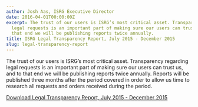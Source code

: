 ```yaml
---
author: Josh Aas, ISRG Executive Director
date: 2016-04-01T00:00:00Z
excerpt: The trust of our users is ISRG’s most critical asset. Transparency regarding
  legal requests is an important part of making sure our users can trust us, and to
  that end we will be publishing reports twice annually.
title: ISRG Legal Transparency Report, July 2015 - December 2015
slug: legal-transparency-report
---
```


The trust of our users is ISRG’s most critical asset. Transparency regarding legal requests is an important part of making sure our users can trust us, and to that end we will be publishing reports twice annually. Reports will be published three months after the period covered in order to allow us time to research all requests and orders received during the period.

[Download Legal Transparency Report, July 2015 - December 2015](/documents/ISRG-Legal-Transparency-Report-April-1-2016.pdf)
